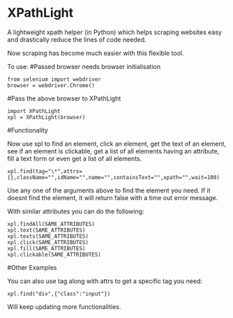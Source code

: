 # XPathLight
A lightweight xpath helper (in Python) which helps scraping websites easy and drastically reduce the lines of code needed.

Now scraping has become much easier with this flexible tool.

To use:
#Passed browser needs browser initialisation

```
from selenium import webdriver
browser = webdriver.Chrome()
```
#Pass the above browser to XPathLight

```
import XPathLight
xpl = XPathLight(browser)
```

#Functionality

Now use xpl to find an element, click an element, get the text of an element, see if an element is clickable, get a list of all elements having an attribute, fill a text form or even get a list of all elements.

```
xpl.find(tag="\*",attrs={},className="",idName="",name="",containsText="",xpath="",wait=100)
```

Use any one of the arguments above to find the element you need. If it doesnt find the element, it will return false with a time out error message.

With similar attributes you can do the following:

```
xpl.findAll(SAME_ATTRIBUTES)
xpl.text(SAME_ATTRIBUTES)
xpl.texts(SAME_ATTRIBUTES)
xpl.click(SAME_ATTRIBUTES)
xpl.fill(SAME_ATTRIBUTES)
xpl.clickable(SAME_ATTRIBUTES)
```

#Other Examples

You can also use tag along with attrs to get a specific tag you need:

```
xpl.find("div",{"class":"input"})
```

Will keep updating more functionalities.
